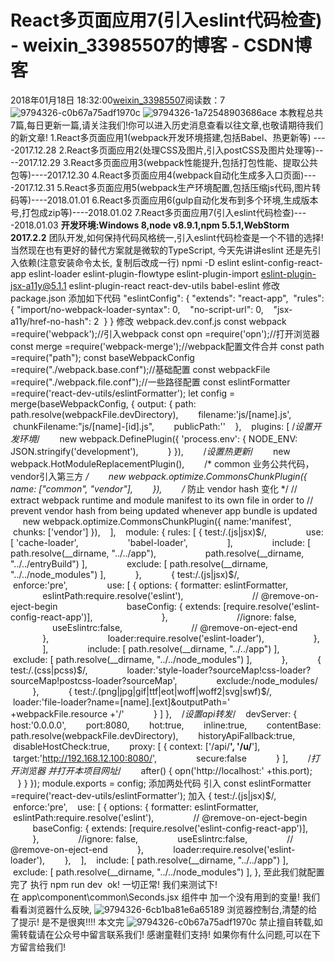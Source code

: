 # React多页面应用7(引入eslint代码检查) - weixin_33985507的博客 - CSDN博客
2018年01月18日 18:32:00[weixin_33985507](https://me.csdn.net/weixin_33985507)阅读数：7
![9794326-c0b67a75adf1970c](https://upload-images.jianshu.io/upload_images/9794326-c0b67a75adf1970c)
![9794326-1a72548903686ace](https://upload-images.jianshu.io/upload_images/9794326-1a72548903686ace)
本教程总共7篇,每日更新一篇,请关注我们!你可以进入历史消息查看以往文章,也敬请期待我们的新文章!
1.React多页面应用1(webpack开发环境搭建,包括Babel、热更新等) ----2017.12.28
2.React多页面应用2(处理CSS及图片,引入postCSS及图片处理等)----2017.12.29
3.React多页面应用3(webpack性能提升,包括打包性能、提取公共包等)----2017.12.30
4.React多页面应用4(webpack自动化生成多入口页面)----2017.12.31
5.React多页面应用5(webpack生产环境配置,包括压缩js代码,图片转码等)----2018.01.01
6.React多页面应用6(gulp自动化发布到多个环境,生成版本号,打包成zip等)----2018.01.02
7.React多页面应用7(引入eslint代码检查)----2018.01.03
**开发环境:Windows 8,node v8.9.1,npm 5.5.1,WebStorm 2017.2.2**
团队开发,如何保持代码风格统一,引入eslint代码检查是一个不错的选择!
当然现在也有更好的替代方案就是微软的TypeScript,
今天先讲讲eslint
还是先引入依赖(注意安装命令太长, 复制后改成一行)
npmi -D eslint eslint-config-react-app eslint-loader eslint-plugin-flowtype
eslint-plugin-import eslint-plugin-jsx-a11y@5.1.1 eslint-plugin-react
react-dev-utils babel-eslint
修改 package.json
添加如下代码
"eslintConfig": {
"extends": "react-app",
  "rules": {
"import/no-webpack-loader-syntax": 0,
    "no-script-url": 0,
    "jsx-a11y/href-no-hash": 2
  }
}
修改 webpack.dev.conf.js
const webpack =require('webpack');//引入webpack
const opn =require('opn');//打开浏览器
const merge =require('webpack-merge');//webpack配置文件合并
const path =require("path");
const baseWebpackConfig =require("./webpack.base.conf");//基础配置
const webpackFile =require("./webpack.file.conf");//一些路径配置
const eslintFormatter =require('react-dev-utils/eslintFormatter');
let config = merge(baseWebpackConfig, {
output: {
path: path.resolve(webpackFile.devDirectory),
        filename:'js/[name].js',
        chunkFilename:"js/[name]-[id].js",
        publicPath:''
    },
    plugins: [
/*设置开发环境*/
        new webpack.DefinePlugin({
'process.env': {
NODE_ENV: JSON.stringify('development'),
            }
}),
        /*设置热更新*/
        new webpack.HotModuleReplacementPlugin(),
        /* common 业务公共代码，vendor引入第三方 */
        new webpack.optimize.CommonsChunkPlugin({
name: ["common", "vendor"],
        }),
        /* 防止 vendor hash 变化 */
// extract webpack runtime and module manifest to its own file in order to
// prevent vendor hash from being updated whenever app bundle is updated
        new webpack.optimize.CommonsChunkPlugin({
name:'manifest',
            chunks: ['vendor']
}),
    ],
    module: {
rules: [
{
test:/\.(js|jsx)$/,
                use: [
'cache-loader',
                    'babel-loader',
                ],
                include: [
path.resolve(__dirname, "../../app"),
                    path.resolve(__dirname, "../../entryBuild")
],
                exclude: [
path.resolve(__dirname, "../../node_modules")
],
            },
            {
test:/\.(js|jsx)$/,
                enforce:'pre',
                use: [
{
options: {
formatter: eslintFormatter,
                            eslintPath:require.resolve('eslint'),
                            // @remove-on-eject-begin
                            baseConfig: {
extends: [require.resolve('eslint-config-react-app')],
                            },
                            //ignore: false,
                            useEslintrc:false,
                            // @remove-on-eject-end
                        },
                        loader:require.resolve('eslint-loader'),
                    },
                ],
                include: [
path.resolve(__dirname, "../../app")
],
                exclude: [
path.resolve(__dirname, "../../node_modules")
],
            },
            {
test:/\.(css|pcss)$/,
                loader:'style-loader?sourceMap!css-loader?sourceMap!postcss-loader?sourceMap',
                exclude:/node_modules/
            },
            {
test:/\.(png|jpg|gif|ttf|eot|woff|woff2|svg|swf)$/,
                loader:'file-loader?name=[name].[ext]&outputPath=' +webpackFile.resource +'/'
            }
]
},
    /*设置api转发*/
    devServer: {
host:'0.0.0.0',
        port:8080,
        hot:true,
        inline:true,
        contentBase: path.resolve(webpackFile.devDirectory),
        historyApiFallback:true,
        disableHostCheck:true,
        proxy: [
{
context: ['/api/**', '/u/**'],
                target:'http://192.168.12.100:8080/',
                secure:false
            }
],
        /*打开浏览器 并打开本项目网址*/
        after() {
opn('http://localhost:' +this.port);
        }
}
});
module.exports = config;
添加两处代码
引入
const eslintFormatter =require('react-dev-utils/eslintFormatter');
加入
{
test:/\.(js|jsx)$/,
    enforce:'pre',
    use: [
{
options: {
formatter: eslintFormatter,
                eslintPath:require.resolve('eslint'),
                // @remove-on-eject-begin
                baseConfig: {
extends: [require.resolve('eslint-config-react-app')],
                },
                //ignore: false,
                useEslintrc:false,
                // @remove-on-eject-end
            },
            loader:require.resolve('eslint-loader'),
        },
    ],
    include: [
path.resolve(__dirname, "../../app")
],
    exclude: [
path.resolve(__dirname, "../../node_modules")
],
},
至此我们就配置完了
执行
npm run dev 
ok! 一切正常!
我们来测试下!
在 app\component\common\Seconds.jsx 组件中 加一个没有用到的变量!
我们看看浏览器什么反映,
![9794326-6cb1ba81e6a65189](https://upload-images.jianshu.io/upload_images/9794326-6cb1ba81e6a65189)
浏览器控制台,清楚的给了提示!
是不是很爽!!!!
本文完
![9794326-c0b67a75adf1970c](https://upload-images.jianshu.io/upload_images/9794326-c0b67a75adf1970c)
禁止擅自转载,如需转载请在公众号中留言联系我们!
感谢童鞋们支持!
如果你有什么问题,可以在下方留言给我们!
